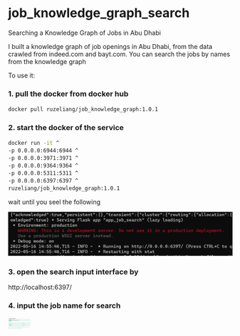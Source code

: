 # job_knowledge_graph_search
Searching a Knowledge Graph of Jobs in Abu Dhabi


I built a knowledge graph of job openings in Abu Dhabi, from the data crawled from indeed.com and bayt.com. You can search the jobs by names from the knowledge graph

To use it:

### 1. pull the docker from docker hub

```bash
docker pull ruzeliang/job_knowledge_graph:1.0.1
```

### 2. start the docker of the service

```bash
docker run -it ^
-p 0.0.0.0:6944:6944 ^
-p 0.0.0.0:3971:3971 ^
-p 0.0.0.0:9364:9364 ^
-p 0.0.0.0:5311:5311 ^
-p 0.0.0.0:6397:6397 ^
ruzeliang/job_knowledge_graph:1.0.1
```

wait until you seel the following

<img src="start%20service.png" width="600">


### 3. open the search input interface by 

http://localhost:6397/

### 4. input the job name for search

<img src="search%20term.png" width="50">

